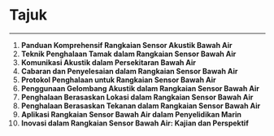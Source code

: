 # Tajuk
---

1. **Panduan Komprehensif Rangkaian Sensor Akustik Bawah Air**
2. **Teknik Penghalaan Tamak dalam Rangkaian Sensor Bawah Air**
3. **Komunikasi Akustik dalam Persekitaran Bawah Air**
4. **Cabaran dan Penyelesaian dalam Rangkaian Sensor Bawah Air**
5. **Protokol Penghalaan untuk Rangkaian Sensor Bawah Air**
6. **Penggunaan Gelombang Akustik dalam Rangkaian Sensor Bawah Air**
7. **Penghalaan Berasaskan Lokasi dalam Rangkaian Sensor Bawah Air**
8. **Penghalaan Berasaskan Tekanan dalam Rangkaian Sensor Bawah Air**
9. **Aplikasi Rangkaian Sensor Bawah Air dalam Penyelidikan Marin**
10. **Inovasi dalam Rangkaian Sensor Bawah Air: Kajian dan Perspektif**


